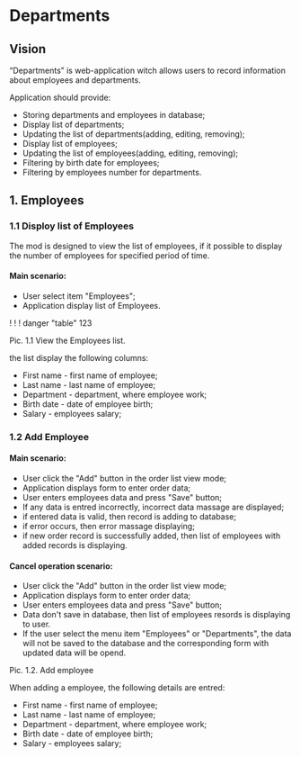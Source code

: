 # Departments

## Vision

“Departments” is web-application witch allows users to record information about employees and departments.

Application should provide:

* Storing departments and employees in database;
* Display list of departments;
* Updating the list of departments(adding, editing, removing);
* Display list of employees;
* Updating the list of employees(adding, editing, removing);
* Filtering by birth date for employees;
* Filtering by employees number for departments.

## 1. Employees
### 1.1 Disploy list of Employees

The mod is designed to view the list of employees, if it possible to display the number of employees for 
specified period of time.

#### Main scenario:

* User select item "Employees";
* Application display list of Employees.

! ! ! danger "table"
123

Pic. 1.1 View the Employees list.

the list display the following columns:

* First name - first name of employee;
* Last name - last name of employee;
* Department - department, where employee work;
* Birth date - date of employee birth;
* Salary - employees salary; 


### 1.2 Add Employee

#### Main scenario:

* User click the "Add" button in the order list view mode;
* Application displays form to enter order data;
* User enters employees data and press "Save" button;
* If any data is entred incorrectly, incorrect data massage are displayed;
* if entered data is valid, then record is adding to database;
* if error occurs, then error massage displaying;
* if new order record is successfully added, then list of employees with added records is displaying.

#### Cancel operation scenario:

* User click the "Add" button in the order list view mode;
* Application displays form to enter order data;
* User enters employees data and press "Save" button;
* Data don't save in database, then list of employees resords is displaying to user.
* If the user select the menu item "Employees" or "Departments", the data will not be saved to the database and the corresponding form with updated data will be opend.


Pic. 1.2. Add employee

When adding a employee, the following details are entred:

* First name - first name of employee;
* Last name - last name of employee;
* Department - department, where employee work;
* Birth date - date of employee birth;
* Salary - employees salary; 




